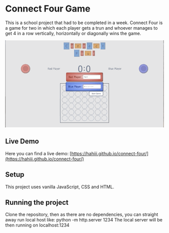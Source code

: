 # Connect Four Game
This is a school project that had to be completed in a week.
Connect Four is a game for two in which each player gets a trun and whoever manages to get 4 in a row vertically, 
horizontally or diagonally wins the game.

![](./images/connect.gif)

## Live Demo
Here you can find a live demo: [https://hahiii.github.io/connect-four/](https://hahiii.github.io/connect-four/)

## Setup
This project uses vanilla JavaScript, CSS and HTML.

## Running the project
Clone the repository,  then as there are no dependencies, you can straight away run local host like: python -m http.server 1234
The local server will be then running on localhost:1234